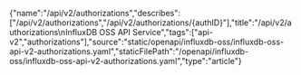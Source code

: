 {"name":"/api/v2/authorizations","describes":["/api/v2/authorizations","/api/v2/authorizations/{authID}"],"title":"/api/v2/authorizations\nInfluxDB OSS API Service","tags":["api-v2","authorizations"],"source":"static/openapi/influxdb-oss/influxdb-oss-api-v2-authorizations.yaml","staticFilePath":"/openapi/influxdb-oss/influxdb-oss-api-v2-authorizations.yaml","type":"article"}
